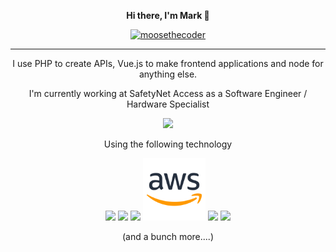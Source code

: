 <p align="center">
<b>Hi there, I'm Mark 👋</b>
</p>

<p align="center"> <a href="https://github.com/ryo-ma/github-profile-trophy"><img src="https://github-profile-trophy.vercel.app/?username=moosethecoder&margin-w=15&theme=gruvbox&title=MultiLanguage,Repositories,Commit,PullRequest,Stars,Followers" alt="moosethecoder" /></a> </p>
<hr />

<p align="center">
  I use PHP to create APIs, Vue.js to make frontend applications and node for anything else.
</p>

<p align="center">I'm currently working at SafetyNet Access as a Software Engineer / Hardware Specialist</p>

<p align="center">
  <img src="https://avatars.githubusercontent.com/u/91534122?v=4" width="200"/>
</p>

<p align="center">Using the following technology</p>

<p align="center">
  <img src="https://avatars1.githubusercontent.com/u/25158?s=200&v=4" width="100"/>
  <img src="https://avatars3.githubusercontent.com/u/6128107?s=200&v=4" width="100"/>
  <img src="https://avatars3.githubusercontent.com/u/958072?s=200&v=4" width="100"/>
  <img src="https://raw.githubusercontent.com/github/explore/fbceb94436312b6dacde68d122a5b9c7d11f9524/topics/aws/aws.png" width="100"/>
  <img src="https://avatars0.githubusercontent.com/u/4739304?s=200&v=4" width="100"/>
  <img src="https://avatars0.githubusercontent.com/u/1412239?s=200&v=4" width="100"/>
</p>

<p align="center">
  (and a bunch more....)
</p>


<!--
**MooseTheCoder/moosethecoder** is a ✨ _special_ ✨ repository because its `README.md` (this file) appears on your GitHub profile.

Here are some ideas to get you started:

- 🔭 I’m currently working on ...
- 🌱 I’m currently learning ...
- 👯 I’m looking to collaborate on ...
- 🤔 I’m looking for help with ...
- 💬 Ask me about ...
- 📫 How to reach me: ...
- 😄 Pronouns: ...
- ⚡ Fun fact: ...
-->
